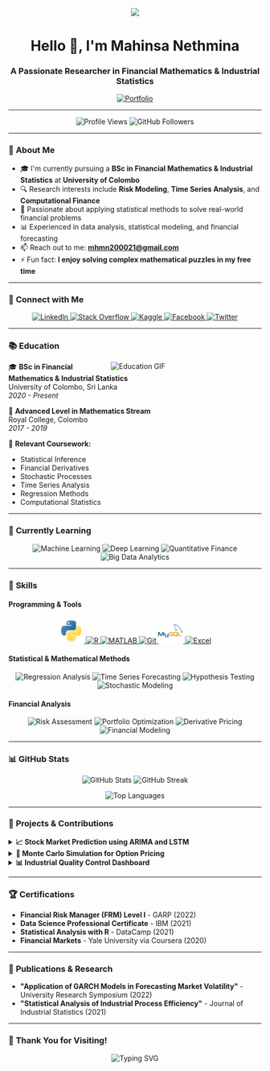 <p align="center">
  <img src="https://github.com/7oSkaaa/7oSkaaa/blob/main/Images/about_me.gif?raw=true" width="50px">
</p>

<h1 align="center">Hello 👋, I'm Mahinsa Nethmina</h1>
<h3 align="center">A Passionate Researcher in Financial Mathematics & Industrial Statistics</h3>

<p align="center">
  <a href="https://mhmn2021.github.io" target="_blank">
    <img src="https://img.shields.io/badge/Portfolio-FF5722?style=for-the-badge&logo=todoist&logoColor=white" alt="Portfolio"/>
  </a>
</p>

---

<p align="center">
  <img src="https://komarev.com/ghpvc/?username=mhmn2021&label=Profile%20views&color=0e75b6&style=flat" alt="Profile Views" />
  <img src="https://img.shields.io/github/followers/mhmn2021?label=Followers&style=social" alt="GitHub Followers" />
</p>

---

### 📖 **About Me**
- 🎓 I'm currently pursuing a **BSc in Financial Mathematics & Industrial Statistics** at **University of Colombo**
- 🔍 Research interests include **Risk Modeling**, **Time Series Analysis**, and **Computational Finance**
- 🌱 Passionate about applying statistical methods to solve real-world financial problems
- 📊 Experienced in data analysis, statistical modeling, and financial forecasting
- 📫 Reach out to me: **mhmn200021@gmail.com**
- ⚡ Fun fact: **I enjoy solving complex mathematical puzzles in my free time**

---

### 🌟 **Connect with Me**
<p align="center">
  <a href="https://linkedin.com/in/mhm-n-perera" target="_blank">
    <img src="https://img.shields.io/badge/LinkedIn-0A66C2?style=for-the-badge&logo=linkedin&logoColor=white" alt="LinkedIn"/>
  </a>
  <a href="https://stackoverflow.com/users/16504004/mhm-n-perera" target="_blank">
    <img src="https://img.shields.io/badge/Stack%20Overflow-F58025?style=for-the-badge&logo=stackoverflow&logoColor=white" alt="Stack Overflow"/>
  </a>
  <a href="https://kaggle.com/mahinsanethmina" target="_blank">
    <img src="https://img.shields.io/badge/Kaggle-20BEFF?style=for-the-badge&logo=kaggle&logoColor=white" alt="Kaggle"/>
  </a>
  <a href="https://fb.com/mnethmina" target="_blank">
    <img src="https://img.shields.io/badge/Facebook-1877F2?style=for-the-badge&logo=facebook&logoColor=white" alt="Facebook"/>
  </a>
  <a href="https://twitter.com/m_nethmina" target="_blank">
    <img src="https://img.shields.io/badge/Twitter-1DA1F2?style=for-the-badge&logo=twitter&logoColor=white" alt="Twitter"/>
  </a>
</p>

---

### 📚 **Education**
<p align="left">
  <img align="right" width="300" src="https://i.imgur.com/YckJbMY.gif" alt="Education GIF" />
  
  🎓 **BSc in Financial Mathematics & Industrial Statistics**  
  University of Colombo, Sri Lanka  
  *2020 - Present*  
  
  🏫 **Advanced Level in Mathematics Stream**  
  Royal College, Colombo  
  *2017 - 2019*  
  
  📜 **Relevant Coursework:**
  - Statistical Inference
  - Financial Derivatives
  - Stochastic Processes
  - Time Series Analysis
  - Regression Methods
  - Computational Statistics
</p>

---

### 🧠 **Currently Learning**
<p align="center">
  <img src="https://img.shields.io/badge/Machine%20Learning-4285F4?style=for-the-badge&logo=machine-learning&logoColor=white" alt="Machine Learning"/>
  <img src="https://img.shields.io/badge/Deep%20Learning-FF6F00?style=for-the-badge&logo=tensorflow&logoColor=white" alt="Deep Learning"/>
  <img src="https://img.shields.io/badge/Quantitative%20Finance-239120?style=for-the-badge&logo=quantconnect&logoColor=white" alt="Quantitative Finance"/>
  <img src="https://img.shields.io/badge/Big%20Data%20Analytics-E25A1C?style=for-the-badge&logo=apache-spark&logoColor=white" alt="Big Data Analytics"/>
</p>

---

### 🔧 **Skills**

#### Programming & Tools
<p align="center">
  <a href="https://www.python.org" target="_blank">
    <img src="https://raw.githubusercontent.com/devicons/devicon/master/icons/python/python-original.svg" alt="Python" width="50"/>
  </a>
  <a href="https://www.r-project.org/" target="_blank">
    <img src="https://www.r-project.org/Rlogo.png" alt="R" width="50"/>
  </a>
  <a href="https://www.mathworks.com/" target="_blank">
    <img src="https://upload.wikimedia.org/wikipedia/commons/2/21/Matlab_Logo.png" alt="MATLAB" width="50"/>
  </a>
  <a href="https://git-scm.com/" target="_blank">
    <img src="https://www.vectorlogo.zone/logos/git-scm/git-scm-icon.svg" alt="Git" width="50"/>
  </a>
  <a href="https://www.mysql.com/" target="_blank">
    <img src="https://raw.githubusercontent.com/devicons/devicon/master/icons/mysql/mysql-original-wordmark.svg" alt="MySQL" width="50"/>
  </a>
  <a href="https://www.microsoft.com/en-us/microsoft-365/excel" target="_blank">
    <img src="https://upload.wikimedia.org/wikipedia/commons/3/34/Microsoft_Office_Excel_%282019%E2%80%93present%29.svg" alt="Excel" width="50"/>
  </a>
</p>

#### Statistical & Mathematical Methods
<p align="center">
  <img src="https://img.shields.io/badge/Regression%20Analysis-5C2D91?style=for-the-badge" alt="Regression Analysis"/>
  <img src="https://img.shields.io/badge/Time%20Series%20Forecasting-007ACC?style=for-the-badge" alt="Time Series Forecasting"/>
  <img src="https://img.shields.io/badge/Hypothesis%20Testing-00979D?style=for-the-badge" alt="Hypothesis Testing"/>
  <img src="https://img.shields.io/badge/Stochastic%20Modeling-3DDC84?style=for-the-badge" alt="Stochastic Modeling"/>
</p>

#### Financial Analysis
<p align="center">
  <img src="https://img.shields.io/badge/Risk%20Assessment-FF6F00?style=for-the-badge" alt="Risk Assessment"/>
  <img src="https://img.shields.io/badge/Portfolio%20Optimization-0078D7?style=for-the-badge" alt="Portfolio Optimization"/>
  <img src="https://img.shields.io/badge/Derivative%20Pricing-512BD4?style=for-the-badge" alt="Derivative Pricing"/>
  <img src="https://img.shields.io/badge/Financial%20Modeling-00C7B7?style=for-the-badge" alt="Financial Modeling"/>
</p>

---

### 📊 **GitHub Stats**
<p align="center">
  <img src="https://github-readme-stats.vercel.app/api?username=mhmn2021&show_icons=true&theme=radical" alt="GitHub Stats" />
  <img src="https://github-readme-streak-stats.herokuapp.com/?user=mhmn2021&theme=radical" alt="GitHub Streak" />
</p>

<p align="center">
  <img src="https://github-readme-stats.vercel.app/api/top-langs/?username=mhmn2021&layout=compact&theme=radical" alt="Top Languages" />
</p>

---

### 💼 **Projects & Contributions**

<details>
<summary><b>📈 Stock Market Prediction using ARIMA and LSTM</b></summary>
<p>
A comparative analysis of traditional time series models (ARIMA) versus deep learning approaches (LSTM) for stock price prediction. Implemented in Python using pandas, statsmodels, and TensorFlow.

[View Project](https://github.com/mhmn2021/stock-prediction)
</p>
</details>

<details>
<summary><b>🧮 Monte Carlo Simulation for Option Pricing</b></summary>
<p>
Developed a Monte Carlo simulation framework to price various financial derivatives including European and Asian options. Implemented in R with visualization of convergence patterns.

[View Project](https://github.com/mhmn2021/monte-carlo-options)
</p>
</details>

<details>
<summary><b>📊 Industrial Quality Control Dashboard</b></summary>
<p>
Created an interactive dashboard for monitoring industrial processes using statistical process control methods. Built with R Shiny, featuring control charts, capability analysis, and anomaly detection.

[View Project](https://github.com/mhmn2021/quality-control-dashboard)
</p>
</details>

---

### 🏆 **Certifications**
- **Financial Risk Manager (FRM) Level I** - GARP (2022)
- **Data Science Professional Certificate** - IBM (2021)
- **Statistical Analysis with R** - DataCamp (2021)
- **Financial Markets** - Yale University via Coursera (2020)

---

### 📜 **Publications & Research**
- **"Application of GARCH Models in Forecasting Market Volatility"** - University Research Symposium (2022)
- **"Statistical Analysis of Industrial Process Efficiency"** - Journal of Industrial Statistics (2021)

---

### 🌌 **Thank You for Visiting!**
<p align="center">
  <img src="https://readme-typing-svg.herokuapp.com?font=Fira+Code&size=24&pause=1000&color=4C52F7&width=500&lines=Exploring+the+world+through+numbers;Turning+data+into+financial+insights;Keep+Learning+%26+Stay+Curious+%F0%9F%A7%A0" alt="Typing SVG" />
</p>

